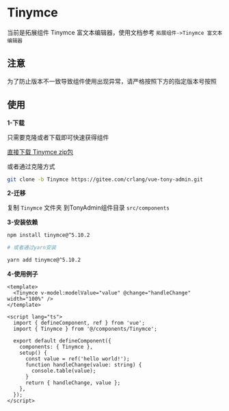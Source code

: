# Tinymce

当前是拓展组件 Tinymce 富文本编辑器，使用文档参考 `拓展组件->Tinymce 富文本编辑器`

## 注意

为了防止版本不一致导致组件使用出现异常，请严格按照下方的指定版本号按照

## 使用


**1-下载**

只需要克隆或者下载即可快速获得组件

[直接下载 Tinymce zip包](https://codeload.github.com/crlang/vue-tony-admin/zip/refs/heads/Tinymce)

或者通过克隆方式

```bash
git clone -b Tinymce https://gitee.com/crlang/vue-tony-admin.git
```

**2-迁移**

复制 `Tinymce` 文件夹 到TonyAdmin组件目录 `src/components`

**3-安装依赖**

```bash
npm install tinymce@^5.10.2

# 或者通过yarn安装

yarn add tinymce@^5.10.2
```

**4-使用例子**

```vue
<template>
  <Tinymce v-model:modelValue="value" @change="handleChange" width="100%" />
</template>

<script lang="ts">
  import { defineComponent, ref } from 'vue';
  import { Tinymce } from '@/components/Tinymce';

  export default defineComponent({
    components: { Tinymce },
    setup() {
      const value = ref('hello world!');
      function handleChange(value: string) {
        console.table(value);
      }
      return { handleChange, value };
    },
  });
</script>
```
